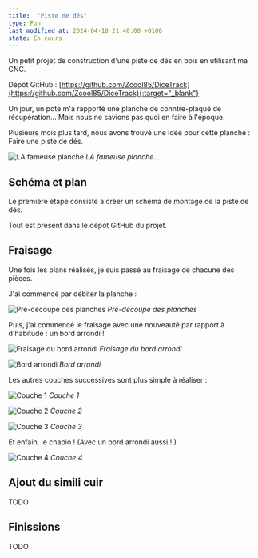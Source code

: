```yaml
---
title:  "Piste de dés"
type: Fun
last_modified_at: 2024-04-18 21:40:00 +0100
state: En cours
---
```


Un petit projet de construction d'une piste de dés en bois en utilisant ma CNC.

<!--more-->

Dépôt GitHub : [https://github.com/Zcool85/DiceTrack](https://github.com/Zcool85/DiceTrack){:target="_blank"}

Un jour, un pote m'a rapporté une planche de conntre-plaqué de récupération... Mais nous ne
savions pas quoi en faire à l'époque.

Plusieurs mois plus tard, nous avons trouvé une idée pour cette planche : Faire une piste de dés.

![LA fameuse planche](/assets/projects/PisteDes/La_planche.jpeg)
_LA fameuse planche..._


## Schéma et plan

Le première étape consiste à créer un schéma de montage de la piste de dés.

Tout est présent dans le dépôt GitHub du projet.


## Fraisage

Une fois les plans réalisés, je suis passé au fraisage de chacune des pièces.

J'ai commencé par débiter la planche :

![Pré-découpe des planches](/assets/projects/PisteDes/Predecoupage.jpeg)
_Pré-découpe des planches_

Puis, j'ai commencé le fraisage avec une nouveauté par rapport à d'habitude : un bord arrondi !

![Fraisage du bord arrondi](/assets/projects/PisteDes/Fraisage_bord_arrondi.jpeg)
_Fraisage du bord arrondi_

![Bord arrondi](/assets/projects/PisteDes/Bord_arrondi.jpeg)
_Bord arrondi_

Les autres couches successives sont plus simple à réaliser :

![Couche 1](/assets/projects/PisteDes/Couche_1.jpeg)
_Couche 1_

![Couche 2](/assets/projects/PisteDes/Couche_2.jpeg)
_Couche 2_

![Couche 3](/assets/projects/PisteDes/Couche_3.jpeg)
_Couche 3_

Et enfain, le chapio ! (Avec un bord arrondi aussi !!)

![Couche 4](/assets/projects/PisteDes/Couche_4.jpeg)
_Couche 4_


## Ajout du simili cuir

TODO

## Finissions

TODO
